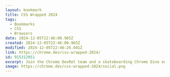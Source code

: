 ```yaml
---
layout: bookmark
title: CSS Wrapped 2024
tags:
  - Bookmarks
  - CSS
  - Browsers
date: 2024-12-05T22:46:00.965Z
created: 2024-12-05T22:46:00.965Z
modified: 2024-12-05T22:46:26.601Z
link: https://chrome.dev/css-wrapped-2024/
id: 915312951
excerpt: Join the Chrome DevRel team and a skateboarding Chrome Dino on a journey through the latest CSS launched for Chrome and the web platform in 2024.
image: https://chrome.dev/css-wrapped-2024/social.png
---
```

